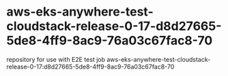 # aws-eks-anywhere-test-cloudstack-release-0-17-d8d27665-5de8-4ff9-8ac9-76a03c67fac8-70
repository for use with E2E test job aws-eks-anywhere-test-cloudstack-release-0-17:d8d27665-5de8-4ff9-8ac9-76a03c67fac8-70

